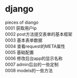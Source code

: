 # django
pieces of diango    
0001 获取用户ip    
0002 post方法提交表单的基本框架    
0003 基本表单数据    
0004 查看request的META属性    
0005 基础配置    
0006 修改后台app的显示名称    
0007 admin后台的一些定制     
0008 models的一些方法    